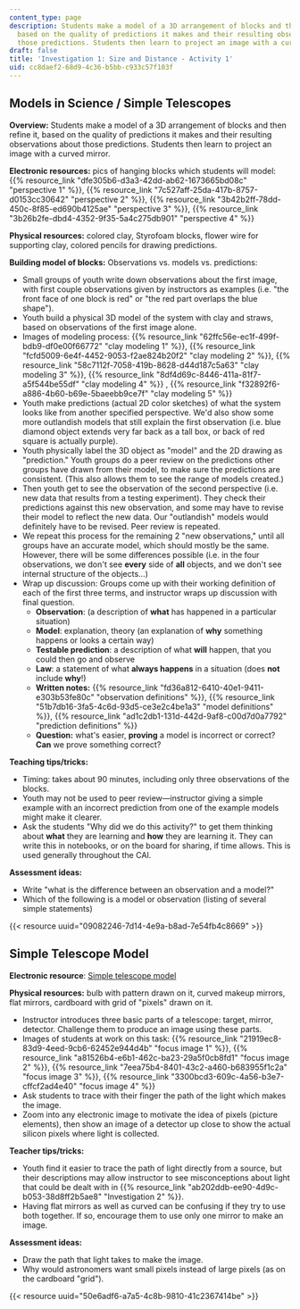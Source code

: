 ```yaml
---
content_type: page
description: Students make a model of a 3D arrangement of blocks and then refine it,
  based on the quality of predictions it makes and their resulting observations about
  those predictions. Students then learn to project an image with a curved mirror.
draft: false
title: 'Investigation 1: Size and Distance - Activity 1'
uid: cc8daef2-68d9-4c36-b5bb-c933c57f103f
---
```

## **Models in Science / Simple Telescopes** 

**Overview:** Students make a model of a 3D arrangement of blocks and then refine it, based on the quality of predictions it makes and their resulting observations about those predictions. Students then learn to project an image with a curved mirror.

**Electronic resources:** pics of hanging blocks which students will model: {{% resource_link "dfe305b6-d3a3-42dd-ab62-1673665bd08c" "perspective 1" %}}, {{% resource_link "7c527aff-25da-417b-8757-d0153cc30642" "perspective 2" %}}, {{% resource_link "3b42b2ff-78dd-450c-8f85-ed690b4125ae" "perspective 3" %}}, {{% resource_link "3b26b2fe-dbd4-4352-9f35-5a4c275db901" "perspective 4" %}}

**Physical resources:** colored clay, Styrofoam blocks, flower wire for supporting clay, colored pencils for drawing predictions.

**Building model of blocks:** Observations vs. models vs. predictions:

- Small groups of youth write down observations about the first image, with first couple observations given by instructors as examples (i.e. "the front face of one block is red" or "the red part overlaps the blue shape").
- Youth build a physical 3D model of the system with clay and straws, based on observations of the first image alone.
- Images of modeling process: {{% resource_link "62ffc56e-ec1f-499f-bdb9-df0e00f66772" "clay modeling 1" %}}, {{% resource_link "fcfd5009-6e4f-4452-9053-f2ae824b20f2" "clay modeling 2" %}}, {{% resource_link "58c7112f-7058-419b-8628-d44d187c5a63" "clay modeling 3" %}}, {{% resource_link "8df4d69c-8446-411a-81f7-a5f544be55df" "clay modeling 4" %}} , {{% resource_link "f32892f6-a886-4b60-b69e-5baeebb9ce7f" "clay modeling 5" %}}
- Youth make predictions (actual 2D color sketches) of what the system looks like from another specified perspective. We'd also show some more outlandish models that still explain the first observation (i.e. blue diamond object extends very far back as a tall box, or back of red square is actually purple).
- Youth physically label the 3D object as "model" and the 2D drawing as "prediction." Youth groups do a peer review on the predictions other groups have drawn from their model, to make sure the predictions are consistent. (This also allows them to see the range of models created.)
- Then youth get to see the observation of the second perspective (i.e. new data that results from a testing experiment). They check their predictions against this new observation, and some may have to revise their model to reflect the new data. Our "outlandish" models would definitely have to be revised. Peer review is repeated.
- We repeat this process for the remaining 2 "new observations," until all groups have an accurate model, which should mostly be the same. However, there will be some differences possible (i.e. in the four observations, we don't see **every** side of **all** objects, and we don't see internal structure of the objects…)
- Wrap up discussion: Groups come up with their working definition of each of the first three terms, and instructor wraps up discussion with final question.
    - **Observation**: (a description of **what** has happened in a particular situation)
    - **Model**: explanation, theory (an explanation of **why** something happens or looks a certain way)
    - **Testable prediction**: a description of what **will** happen, that you could then go and observe
    - **Law**: a statement of what **always happens** in a situation (does **not** include **why**!)
    - **Written notes:** {{% resource_link "fd36a812-6410-40e1-9411-e303b53fe80c" "observation definitions" %}}, {{% resource_link "51b7db16-3fa5-4c6d-93d5-ce3e2c4be1a3" "model definitions" %}}, {{% resource_link "ad1c2db1-131d-442d-9af8-c00d7d0a7792" "prediction definitions" %}}
    - **Question:** what's easier, **proving** a model is incorrect or correct? **Can** we prove something correct?

**Teaching tips/tricks:**

- Timing: takes about 90 minutes, including only three observations of the blocks.
- Youth may not be used to peer review—instructor giving a simple example with an incorrect prediction from one of the example models might make it clearer.
- Ask the students "Why did we do this activity?" to get them thinking about **what** they are learning and **how** they are learning it. They can write this in notebooks, or on the board for sharing, if time allows. This is used generally throughout the CAI.

**Assessment ideas:**

- Write "what is the difference between an observation and a model?"
- Which of the following is a model or observation (listing of several simple statements)

{{< resource uuid="09082246-7d14-4e9a-b8ad-7e54fb4c8669" >}}

## **Simple Telescope Model**

**Electronic resource**: [Simple telescope model](http://www.telescope-optics.net/images/Newt2.PNG)

**Physical resources:** bulb with pattern drawn on it, curved makeup mirrors, flat mirrors, cardboard with grid of "pixels" drawn on it.

- Instructor introduces three basic parts of a telescope: target, mirror, detector. Challenge them to produce an image using these parts.
- Images of students at work on this task: {{% resource_link "21919ec8-83d9-4eed-9cb6-62452e944d4b" "focus image 1" %}}, {{% resource_link "a81526b4-e6b1-462c-ba23-29a5f0cb8fd1" "focus image 2" %}}, {{% resource_link "7eea75b4-8401-43c2-a460-b683955f1c2a" "focus image 3" %}}, {{% resource_link "3300bcd3-609c-4a56-b3e7-cffcf2ad4e40" "focus image 4" %}} 
- Ask students to trace with their finger the path of the light which makes the image.
- Zoom into any electronic image to motivate the idea of pixels (picture elements), then show an image of a detector up close to show the actual silicon pixels where light is collected.

**Teacher tips/tricks:**

- Youth find it easier to trace the path of light directly from a source, but their descriptions may allow instructor to see misconceptions about light that could be dealt with in {{% resource_link "ab202ddb-ee90-4d9c-b053-38d8ff2b5ae8" "Investigation 2" %}}.
- Having flat mirrors as well as curved can be confusing if they try to use both together. If so, encourage them to use only one mirror to make an image.

**Assessment ideas:**

- Draw the path that light takes to make the image.
- Why would astronomers want small pixels instead of large pixels (as on the cardboard "grid").

{{< resource uuid="50e6adf6-a7a5-4c8b-9810-41c2367414be" >}}